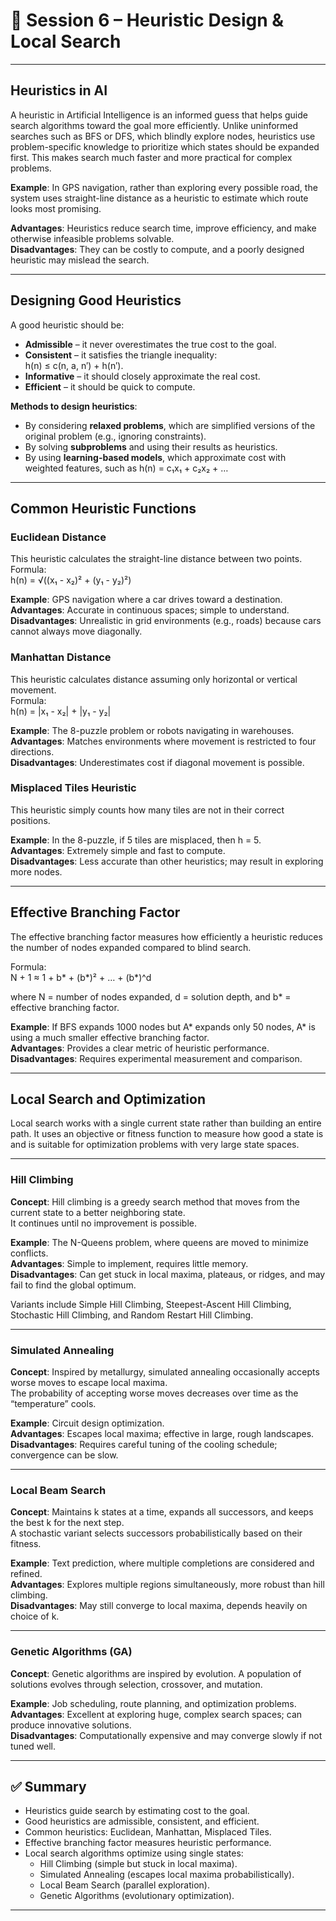# 📘 Session 6 – Heuristic Design & Local Search

---

## Heuristics in AI  

A heuristic in Artificial Intelligence is an informed guess that helps guide search algorithms toward the goal more efficiently. 
Unlike uninformed searches such as BFS or DFS, which blindly explore nodes, heuristics use problem-specific knowledge to prioritize 
which states should be expanded first. This makes search much faster and more practical for complex problems.  

**Example**: In GPS navigation, rather than exploring every possible road, the system uses straight-line distance as a heuristic 
to estimate which route looks most promising.  

**Advantages**: Heuristics reduce search time, improve efficiency, and make otherwise infeasible problems solvable.  
**Disadvantages**: They can be costly to compute, and a poorly designed heuristic may mislead the search.  

---

## Designing Good Heuristics  

A good heuristic should be:  
- **Admissible** – it never overestimates the true cost to the goal.  
- **Consistent** – it satisfies the triangle inequality:  
  h(n) ≤ c(n, a, n′) + h(n′).  
- **Informative** – it should closely approximate the real cost.  
- **Efficient** – it should be quick to compute.  

**Methods to design heuristics**:  
- By considering **relaxed problems**, which are simplified versions of the original problem (e.g., ignoring constraints).  
- By solving **subproblems** and using their results as heuristics.  
- By using **learning-based models**, which approximate cost with weighted features, such as h(n) = c₁x₁ + c₂x₂ + …  

---

## Common Heuristic Functions  

### Euclidean Distance  
This heuristic calculates the straight-line distance between two points.  
Formula:  
h(n) = √((x₁ - x₂)² + (y₁ - y₂)²)  

**Example**: GPS navigation where a car drives toward a destination.  
**Advantages**: Accurate in continuous spaces; simple to understand.  
**Disadvantages**: Unrealistic in grid environments (e.g., roads) because cars cannot always move diagonally.  

### Manhattan Distance  
This heuristic calculates distance assuming only horizontal or vertical movement.  
Formula:  
h(n) = |x₁ - x₂| + |y₁ - y₂|  

**Example**: The 8-puzzle problem or robots navigating in warehouses.  
**Advantages**: Matches environments where movement is restricted to four directions.  
**Disadvantages**: Underestimates cost if diagonal movement is possible.  

### Misplaced Tiles Heuristic  
This heuristic simply counts how many tiles are not in their correct positions.  

**Example**: In the 8-puzzle, if 5 tiles are misplaced, then h = 5.  
**Advantages**: Extremely simple and fast to compute.  
**Disadvantages**: Less accurate than other heuristics; may result in exploring more nodes.  

---

## Effective Branching Factor  

The effective branching factor measures how efficiently a heuristic reduces the number of nodes expanded compared to blind search.  

Formula:  
N + 1 ≈ 1 + b* + (b*)² + … + (b*)^d  

where N = number of nodes expanded, d = solution depth, and b* = effective branching factor.  

**Example**: If BFS expands 1000 nodes but A* expands only 50 nodes, A* is using a much smaller effective branching factor.  
**Advantages**: Provides a clear metric of heuristic performance.  
**Disadvantages**: Requires experimental measurement and comparison.  

---

## Local Search and Optimization  

Local search works with a single current state rather than building an entire path. It uses an objective or fitness function 
to measure how good a state is and is suitable for optimization problems with very large state spaces.  

---

### Hill Climbing  

**Concept**: Hill climbing is a greedy search method that moves from the current state to a better neighboring state.  
It continues until no improvement is possible.  

**Example**: The N-Queens problem, where queens are moved to minimize conflicts.  
**Advantages**: Simple to implement, requires little memory.  
**Disadvantages**: Can get stuck in local maxima, plateaus, or ridges, and may fail to find the global optimum.  

Variants include Simple Hill Climbing, Steepest-Ascent Hill Climbing, Stochastic Hill Climbing, and Random Restart Hill Climbing.  

---

### Simulated Annealing  

**Concept**: Inspired by metallurgy, simulated annealing occasionally accepts worse moves to escape local maxima.  
The probability of accepting worse moves decreases over time as the “temperature” cools.  

**Example**: Circuit design optimization.  
**Advantages**: Escapes local maxima; effective in large, rough landscapes.  
**Disadvantages**: Requires careful tuning of the cooling schedule; convergence can be slow.  

---

### Local Beam Search  

**Concept**: Maintains k states at a time, expands all successors, and keeps the best k for the next step.  
A stochastic variant selects successors probabilistically based on their fitness.  

**Example**: Text prediction, where multiple completions are considered and refined.  
**Advantages**: Explores multiple regions simultaneously, more robust than hill climbing.  
**Disadvantages**: May still converge to local maxima, depends heavily on choice of k.  

---

### Genetic Algorithms (GA)  

**Concept**: Genetic algorithms are inspired by evolution. A population of solutions evolves through selection, crossover, and mutation.  

**Example**: Job scheduling, route planning, and optimization problems.  
**Advantages**: Excellent at exploring huge, complex search spaces; can produce innovative solutions.  
**Disadvantages**: Computationally expensive and may converge slowly if not tuned well.  

---

## ✅ Summary  

- Heuristics guide search by estimating cost to the goal.  
- Good heuristics are admissible, consistent, and efficient.  
- Common heuristics: Euclidean, Manhattan, Misplaced Tiles.  
- Effective branching factor measures heuristic performance.  
- Local search algorithms optimize using single states:  
  - Hill Climbing (simple but stuck in local maxima).  
  - Simulated Annealing (escapes local maxima probabilistically).  
  - Local Beam Search (parallel exploration).  
  - Genetic Algorithms (evolutionary optimization).  

---
